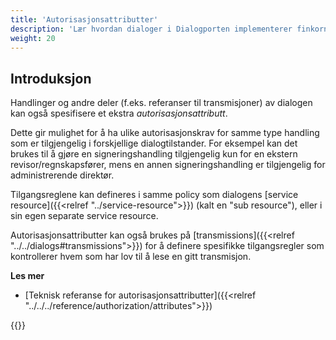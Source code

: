 ```yaml
---
title: 'Autorisasjonsattributter'
description: 'Lær hvordan dialoger i Dialogporten implementerer finkornet tilgangskontroll ved hjelp av Altinn Authorization'
weight: 20
---
```


## Introduksjon

Handlinger og andre deler (f.eks. referanser til transmisjoner) av dialogen kan også spesifisere et ekstra _autorisasjonsattributt_.

Dette gir mulighet for å ha ulike autorisasjonskrav for samme type handling som er tilgjengelig i forskjellige dialogtilstander. For eksempel kan det brukes til å gjøre en signeringshandling tilgjengelig kun for en ekstern revisor/regnskapsfører, mens en annen signeringshandling er tilgjengelig for administrerende direktør.

Tilgangsreglene kan defineres i samme policy som dialogens [service resource]({{<relref "../service-resource">}}) (kalt en "sub resource"), eller i sin egen separate service resource.

Autorisasjonsattributter kan også brukes på [transmissions]({{<relref "../../dialogs#transmissions">}}) for å definere spesifikke tilgangsregler som kontrollerer hvem som har lov til å lese en gitt transmisjon.

**Les mer**
* [Teknisk referanse for autorisasjonsattributter]({{<relref "../../../reference/authorization/attributes">}})

{{<children />}}